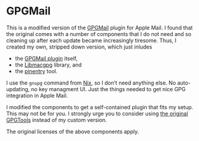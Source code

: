 GPGMail
=======

This is a modified version of the [GPGMail](https://github.com/GPGTools/GPGMail) plugin for 
Apple Mail. I found that the original comes with a number of components that I do not need 
and so cleaning up after each update became increasingly tiresome. Thus, I created my own, 
stripped down version, which just inludes
* the [GPGMail plugin](https://github.com/GPGTools/GPGMail) itself,
* the [Libmacgpg](https://github.com/GPGTools/Libmacgpg) library, and
* the [pinentry](https://github.com/GPGTools/pinentry) tool.

I use the `gnupg` command from [Nix](https://nixos.org), so I don’t need anything else. No 
auto-updating, no key managment UI. Just the things needed to get nice GPG integration in 
Apple Mail.

I modified the components to get a self-contained plugin that fits my setup. This may not be for 
you. I strongly urge you to consider using [the original GPGTools](https://gpgtools.org) instead 
of my custom version.

The original licenses of the above components apply.
